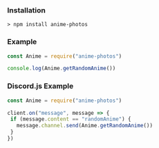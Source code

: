 ### Installation

```
> npm install anime-photos
```

### Example

```js
const Anime = require("anime-photos")

console.log(Anime.getRandomAnime())
```

### Discord.js Example 

```js
const Anime = require("anime-photos")

client.on("message", message => {
 if (message.content == "randomAnime") {
   message.channel.send(Anime.getRandomAnime())
 }
})
```
